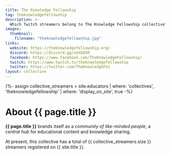 ```yaml
---
title: The Knowledge Fellowship
tag: theknowledgefellowship
description: >-
  Which Twitch streamers belong to The Knowledge Fellowship collective?
images:
  thumbnail:
    filename: "theknowledgefellowship.jpg"
links:
  website: https://theknowledgefellowship.org/
  discord: https://discord.gg/skXb85R
  facebook: https://www.facebook.com/TheKnowledgeFellowship/
  twitch: https://www.twitch.tv/theknowledgefellowship
  twitter: https://twitter.com/TheKnowledgeFe1
layout: collective
---
```

{%- assign collective_streamers = site.educators | where: 'collectives', 'theknowledgefellowship' | where: 'display_on_site', true -%}
# About {{ page.title }}

**{{ page.title }}** brands itself as a _community of like-minded people_, a _central hub_ for educational content and knowledge sharing.

At present, this collective has a total of <span class="counter">{{ collective_streamers.size }}</span> streamers registered on {{ site.title }}.
